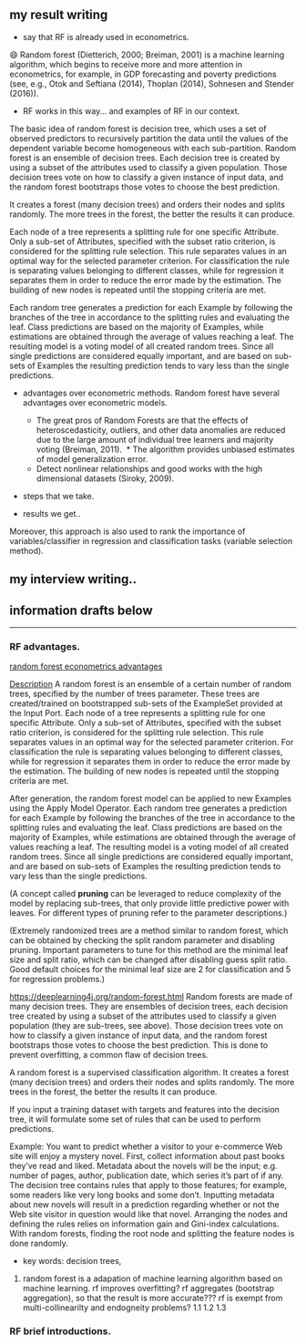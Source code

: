 ## my result writing

- say that RF is already used in econometrics.

:smile: Random forest (Dietterich, 2000; Breiman, 2001) is a machine learning algorithm, which begins to receive more and more attention in econometrics, for example, in GDP forecasting and poverty predictions (see, e.g., Otok and Seftiana (2014), Thoplan (2014), Sohnesen and Stender (2016)). 

- RF works in this way...  and examples of RF in our context.

The basic idea of random forest is decision tree, which uses a set of observed predictors to recursively partition the data until the values of the dependent variable become homogeneous with each sub-partition. 
Random forest is an ensemble of decision trees. Each decision tree is created by using a subset of the attributes used to classify a given population. Those decision trees vote on how to classify a given instance of input data, and the random forest bootstraps those votes to choose the best prediction. 

It creates a forest (many decision trees) and orders their nodes and splits randomly. The more trees in the forest, the better the results it can produce. 

Each node of a tree represents a splitting rule for one specific Attribute. 
Only a sub-set of Attributes, specified with the subset ratio criterion, is considered for the splitting rule selection. 
This rule separates values in an optimal way for the selected parameter criterion. 
For classification the rule is separating values belonging to different classes, while for regression it separates them in order to reduce the error made by the estimation. The building of new nodes is repeated until the stopping criteria are met.

Each random tree generates a prediction for each Example by following the branches of the tree in accordance to the splitting rules and evaluating the leaf. Class predictions are based on the majority of Examples, while estimations are obtained through the average of values reaching a leaf. The resulting model is a voting model of all created random trees. Since all single predictions are considered equally important, and are based on sub-sets of Examples the resulting prediction tends to vary less than the single predictions.



- advantages over econometric methods. Random forest have several advantages over econometric models.
  * The great pros of Random Forests are that the effects of  heteroscedasticity, outliers, and other data anomalies are reduced due to the large amount of individual tree learners and majority voting (Breiman, 2011).
  * The  algorithm provides unbiased estimates of model generalization error.
  * Detect nonlinear relationships and good works with the high dimensional datasets (Siroky, 2009). 

- steps that we take.

- results we get..

Moreover, this approach is also used to rank the importance of variables/classifier in regression and classification tasks (variable selection method). 


## my interview writing..




## information drafts below
----------- 




### RF advantages. 

[random forest econometrics advantages](http://qetartu.blogspot.jp/2016/12/applied-econometrics-statistical.html)

[Description](https://docs.rapidminer.com/latest/studio/operators/modeling/predictive/trees/parallel_random_forest.html)
A random forest is an ensemble of a certain number of random trees, specified by the number of trees parameter. 
These trees are created/trained on bootstrapped sub-sets of the ExampleSet provided at the Input Port. 
Each node of a tree represents a splitting rule for one specific Attribute. 
Only a sub-set of Attributes, specified with the subset ratio criterion, is considered for the splitting rule selection. 
This rule separates values in an optimal way for the selected parameter criterion. 
For classification the rule is separating values belonging to different classes, while for regression it separates them in order to reduce the error made by the estimation. The building of new nodes is repeated until the stopping criteria are met.

After generation, the random forest model can be applied to new Examples using the Apply Model Operator. Each random tree generates a prediction for each Example by following the branches of the tree in accordance to the splitting rules and evaluating the leaf. Class predictions are based on the majority of Examples, while estimations are obtained through the average of values reaching a leaf. The resulting model is a voting model of all created random trees. Since all single predictions are considered equally important, and are based on sub-sets of Examples the resulting prediction tends to vary less than the single predictions.

(A concept called **pruning** can be leveraged to reduce complexity of the model by replacing sub-trees, that only provide little predictive power with leaves. For different types of pruning refer to the parameter descriptions.)

(Extremely randomized trees are a method similar to random forest, which can be obtained by checking the split random parameter and disabling pruning. Important parameters to tune for this method are the minimal leaf size and split ratio, which can be changed after disabling guess split ratio. Good default choices for the minimal leaf size are 2 for classification and 5 for regression problems.)

https://deeplearning4j.org/random-forest.html
Random forests are made of many decision trees. They are ensembles of decision trees, each decision tree created by using a subset of the attributes used to classify a given population (they are sub-trees, see above). Those decision trees vote on how to classify a given instance of input data, and the random forest bootstraps those votes to choose the best prediction. This is done to prevent overfitting, a common flaw of decision trees.

A random forest is a supervised classification algorithm. It creates a forest (many decision trees) and orders their nodes and splits randomly. The more trees in the forest, the better the results it can produce.

If you input a training dataset with targets and features into the decision tree, it will formulate some set of rules that can be used to perform predictions.

Example: You want to predict whether a visitor to your e-commerce Web site will enjoy a mystery novel. First, collect information about past books they’ve read and liked. Metadata about the novels will be the input; e.g. number of pages, author, publication date, which series it’s part of if any. The decision tree contains rules that apply to those features; for example, some readers like very long books and some don’t. Inputting metadata about new novels will result in a prediction regarding whether or not the Web site visitor in question would like that novel. Arranging the nodes and defining the rules relies on information gain and Gini-index calculations. With random forests, finding the root node and splitting the feature nodes is done randomly.


- key words: decision trees, 

1. random forest is a adapation of machine learning algorithm based on machine learning. rf improves overfitting? rf aggregates (bootstrap aggregation), so that the result is more accurate??? rf is exempt from multi-collinearilty and endogneity problems?
1.1
1.2
1.3

### RF brief introductions.



### 
